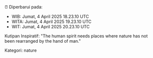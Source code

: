 ⏰ Diperbarui pada:
- WIB: Jumat, 4 April 2025 18.23.10 UTC
- WITA: Jumat, 4 April 2025 19.23.10 UTC
- WIT: Jumat, 4 April 2025 20.23.10 UTC

Kutipan Inspiratif:
"The human spirit needs places where nature has not been rearranged by the hand of man."


Kategori: nature

